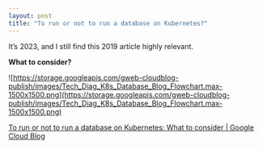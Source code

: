 ```yaml
---
layout: post
title: "To run or not to run a database on Kubernetes?"
---
```


It’s 2023, and I still find this 2019 article highly relevant.


**What to consider?**

![https://storage.googleapis.com/gweb-cloudblog-publish/images/Tech_Diag_K8s_Database_Blog_Flowchart.max-1500x1500.png](https://storage.googleapis.com/gweb-cloudblog-publish/images/Tech_Diag_K8s_Database_Blog_Flowchart.max-1500x1500.png)

[To run or not to run a database on Kubernetes: What to consider | Google Cloud Blog](https://cloud.google.com/blog/products/databases/to-run-or-not-to-run-a-database-on-kubernetes-what-to-consider)
